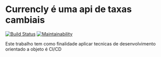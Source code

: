# Currencly é uma api de taxas cambiais 
[![Build Status](https://travis-ci.org/thekaduu/currency-rate-challenge.svg?branch=master)](https://travis-ci.org/thekaduu/currency-rate-challenge) [![Maintainability](https://api.codeclimate.com/v1/badges/ee0dde9714d99d6991f4/maintainability)](https://codeclimate.com/github/thekaduu/currency-rate-challenge/maintainability)

Este trabalho tem como finalidade aplicar tecnicas de desenvolvimento orientado a objeto é CI/CD
